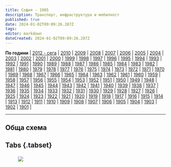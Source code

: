 ```yaml
---
title: София - 1985
description: Транспорт, инфраструктура и мобилност
published: true
date: 2024-01-02T09:09:26.287Z
tags: 
editor: markdown
dateCreated: 2024-01-02T09:09:26.287Z
---
```


**По години** | [2012 - сега](/bg/maps-and-schemes) | [2010](/bg/maps-and-schemes/2010) | [2009](/bg/maps-and-schemes/2009) | [2008](/bg/maps-and-schemes/2008) | [2007](/bg/maps-and-schemes/2007) | [2006](/bg/maps-and-schemes/2006) | [2005](/bg/maps-and-schemes/2005) | [2004](/bg/maps-and-schemes/2004) | [2003](/bg/maps-and-schemes/2003) | [2002](/bg/maps-and-schemes/2002) | [2001](/bg/maps-and-schemes/2001) | [2000](/bg/maps-and-schemes/2000) | [1999](/bg/maps-and-schemes/1999) | [1998](/bg/maps-and-schemes/1998) | [1997](/bg/maps-and-schemes/1997) | [1996](/bg/maps-and-schemes/1996) | [1995](/bg/maps-and-schemes/1995) | [1994](/bg/maps-and-schemes/1994) | [1993](/bg/maps-and-schemes/1993) | [1992](/bg/maps-and-schemes/1992) | [1991](/bg/maps-and-schemes/1991) | [1990](/bg/maps-and-schemes/1990) | [1989](/bg/maps-and-schemes/1989) | [1988](/bg/maps-and-schemes/1988) | [1987](/bg/maps-and-schemes/1987) | [1986](/bg/maps-and-schemes/1986) | [1985](/bg/maps-and-schemes/1985) | [1984](/bg/maps-and-schemes/1984) | [1983](/bg/maps-and-schemes/1983) | [1982](/bg/maps-and-schemes/1982) | [1981](/bg/maps-and-schemes/1981) | [1980](/bg/maps-and-schemes/1980) | [1979](/bg/maps-and-schemes/1979) | [1978](/bg/maps-and-schemes/1978) | [1977](/bg/maps-and-schemes/1977) | [1976](/bg/maps-and-schemes/1976) | [1975](/bg/maps-and-schemes/1975) | [1974](/bg/maps-and-schemes/1974) | [1973](/bg/maps-and-schemes/1973) | [1972](/bg/maps-and-schemes/1972) | [1971](/bg/maps-and-schemes/1971) | [1970](/bg/maps-and-schemes/1970) | [1969](/bg/maps-and-schemes/1969) | [1968](/bg/maps-and-schemes/1968) | [1967](/bg/maps-and-schemes/1967) | [1966](/bg/maps-and-schemes/1966) | [1965](/bg/maps-and-schemes/1965) | [1964](/bg/maps-and-schemes/1964) | [1963](/bg/maps-and-schemes/1963) | [1962](/bg/maps-and-schemes/1962) | [1961](/bg/maps-and-schemes/1961) | [1960](/bg/maps-and-schemes/1960) | [1959](/bg/maps-and-schemes/1959) | [1958](/bg/maps-and-schemes/1958) | [1957](/bg/maps-and-schemes/1957) | [1956](/bg/maps-and-schemes/1956) | [1955](/bg/maps-and-schemes/1955) | [1954](/bg/maps-and-schemes/1954) | [1953](/bg/maps-and-schemes/1953) | [1952](/bg/maps-and-schemes/1952) | [1951](/bg/maps-and-schemes/1951) | [1950](/bg/maps-and-schemes/1950) | [1949](/bg/maps-and-schemes/1949) | [1948](/bg/maps-and-schemes/1948) | [1947](/bg/maps-and-schemes/1947) | [1946](/bg/maps-and-schemes/1946) | [1945](/bg/maps-and-schemes/1945) | [1944](/bg/maps-and-schemes/1944) | [1943](/bg/maps-and-schemes/1943) | [1942](/bg/maps-and-schemes/1942) | [1941](/bg/maps-and-schemes/1941) | [1940](/bg/maps-and-schemes/1940) | [1939](/bg/maps-and-schemes/1939) | [1938](/bg/maps-and-schemes/1938) | [1937](/bg/maps-and-schemes/1937) | [1936](/bg/maps-and-schemes/1936) | [1935](/bg/maps-and-schemes/1935) | [1934](/bg/maps-and-schemes/1934) | [1933](/bg/maps-and-schemes/1933) | [1932](/bg/maps-and-schemes/1932) | [1931](/bg/maps-and-schemes/1931) | [1930](/bg/maps-and-schemes/1930) | [1929](/bg/maps-and-schemes/1929) | [1928](/bg/maps-and-schemes/1928) | [1927](/bg/maps-and-schemes/1927) | [1926](/bg/maps-and-schemes/1926) | [1925](/bg/maps-and-schemes/1925) | [1924](/bg/maps-and-schemes/1924) | [1923](/bg/maps-and-schemes/1923) | [1922](/bg/maps-and-schemes/1922) | [1921](/bg/maps-and-schemes/1921) | [1920](/bg/maps-and-schemes/1920) | [1919](/bg/maps-and-schemes/1919) | [1918](/bg/maps-and-schemes/1918) | [1917](/bg/maps-and-schemes/1917) | [1916](/bg/maps-and-schemes/1916) | [1915](/bg/maps-and-schemes/1915) | [1914](/bg/maps-and-schemes/1914) | [1913](/bg/maps-and-schemes/1913) | [1912](/bg/maps-and-schemes/1912) | [1911](/bg/maps-and-schemes/1911) | [1910](/bg/maps-and-schemes/1910) | [1909](/bg/maps-and-schemes/1909) | [1908](/bg/maps-and-schemes/1908) | [1907](/bg/maps-and-schemes/1907) | [1906](/bg/maps-and-schemes/1906) | [1905](/bg/maps-and-schemes/1905) | [1904](/bg/maps-and-schemes/1904) | [1903](/bg/maps-and-schemes/1903) | [1902](/bg/maps-and-schemes/1902) | [1901](/bg/maps-and-schemes/1901) |

---
##  Обща схема

## Tabs {.tabset}
### 
<figure class="zoom" onmousemove="zoom(event)" style="background-image: url(https://drive.google.com/uc?id=1HF7fwrKe9zo6eJYltQjhMr-kIPDy8-_M)">
  <img src="https://drive.google.com/uc?id=1HF7fwrKe9zo6eJYltQjhMr-kIPDy8-_M"/>
</figure>


